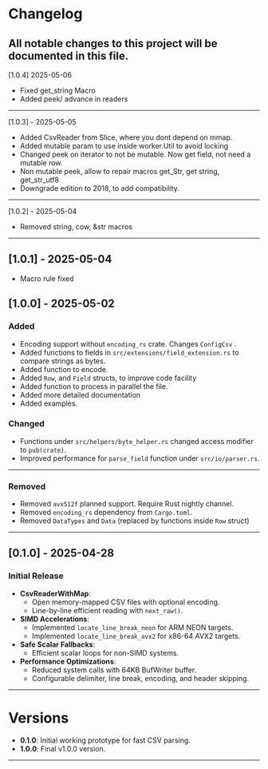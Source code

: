 # Changelog
All notable changes to this project will be documented in this file.
---
[1.0.4] 2025-05-06

- Fixed get_string Macro
- Added peek/ advance in readers


---
[1.0.3] - 2025-05-05

- Added CsvReader from Slice, where you dont depend on mmap.
- Added mutable param to use inside worker.Util to avoid locking
- Changed peek on iterator to not be mutable. Now get field, not need a mutable row.
- Non mutable peek, allow to repair macros get_Str, get string, get_str_utf8
- Downgrade edition to 2018, to add compatibility.

---

[1.0.2] - 2025-05-04

- Removed string, cow, &str macros

---
## [1.0.1] - 2025-05-04

- Macro rule fixed

## [1.0.0] - 2025-05-02

### Added
- Encoding support without `encoding_rs` crate. Changes `ConfigCsv` .
- Added functions to fields in `src/extensions/field_extension.rs` to compare strings as bytes.
- Added function to encode.
- Added `Row`, and `Field` structs, to improve code facility
- Added function to process in parallel the file.
- Added more detailed documentation
- Added examples.
  

### Changed
- Functions under `src/helpers/byte_helper.rs` changed access modifier to `pub(crate)`.
- Improved performance for `parse_field` function under `src/io/parser.rs`.
---

### Removed
- Removed `avx512f` planned support. Require Rust nightly channel.
- Removed `encoding_rs` dependency from `Cargo.toml`.
- Removed `DataTypes` and `Data` (replaced by functions inside `Row` struct)
---

## [0.1.0] - 2025-04-28

### Initial Release
- **CsvReaderWithMap**:
    - Open memory-mapped CSV files with optional encoding.
    - Line-by-line efficient reading with `next_raw()`.
- **SIMD Accelerations**:
    - Implemented `locate_line_break_neon` for ARM NEON targets.
    - Implemented `locate_line_break_avx2` for x86-64 AVX2 targets.
- **Safe Scalar Fallbacks**:
    - Efficient scalar loops for non-SIMD systems.
- **Performance Optimizations**:
    - Reduced system calls with 64KB BufWriter buffer.
    - Configurable delimiter, line break, encoding, and header skipping.

---

# Versions

- **0.1.0**: Initial working prototype for fast CSV parsing.
- **1.0.0**: Final v1.0.0 version.

---


